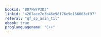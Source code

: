 ```yaml
---
bookid: "B07FW7P3D3"
linkid: "4267aee7e3b46e98f76e9e166063ef97"
referal: "qf_sp_asin_til"
ebook: true
proglanguagename: "C++"
---
```

